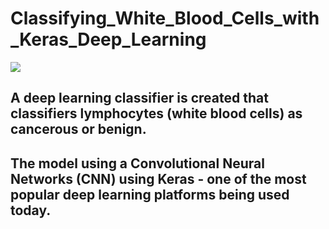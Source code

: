 # Classifying_White_Blood_Cells_with_Keras_Deep_Learning

![](https://media.sciencephoto.com/image/c0215391/800wm/C0215391-Monocyte_white_blood_cell,_SEM.jpg)

## A deep learning classifier is created that classifiers lymphocytes (white blood cells) as cancerous or benign. 

## The model using a Convolutional Neural Networks (CNN) using Keras - one of the most popular deep learning platforms being used today.

##


